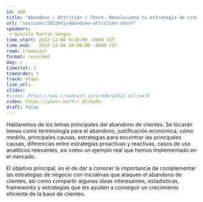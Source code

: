 ```yaml
---
id: a08
title: "Abandono / Attrition / Churn. Revoluciona tu estrategia de crecimiento de clientes"
url: "sessions/2022mty/abandono-attrition-churn"
speakers:
 - Gonzalo Martín Vargas
time_start: 2022-12-08 9:30:00 -0600 CST
time_end:   2022-12-08 10:00:00 -0600 CST
room: Crowdcast
format: recorded
day: c
timeslot: 1
timeorder: 7
track: mlops
live_url: 
slides: 
#video: https://www.crowdcast.io/e/ddmty2022-online/9
video: https://youtu.be/Ycr_D2YIw9o
draft: false
---
```


Hablaremos de los temas principales del abandono de clientes. Se tocarán temas como terminología para el abandono, justificación económica, cómo medirlo, principales causas, estrategias para encontrar las principales causas, diferencias entre estrategias proactivas y reactivas, casos de uso analíticos relevantes, así como un ejemplo real que hemos implementado en el mercado.

El objetivo principal, es el de dar a conocer la importancia de complementar las estrategias de negocio con iniciativas que ataquen el abandono de clientes, así como compartir algunas ideas interesantes, estadísticas, frameworks y estrategias que les ayuden a conseguir un crecimiento eficiente de la base de clientes.


